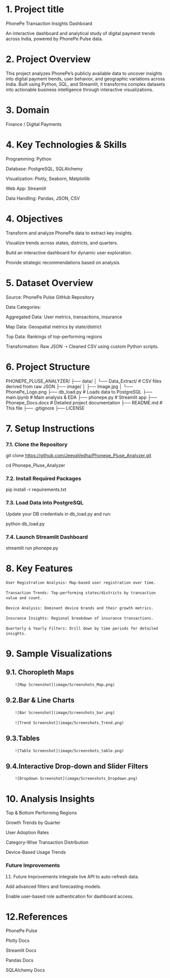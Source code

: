 # 1. Project title
PhonePe Transaction Insights Dashboard

An interactive dashboard and analytical study of digital payment trends across India, powered by PhonePe Pulse data.


# 2. Project Overview

This project analyzes PhonePe’s publicly available data to uncover insights into digital payment trends, user behavior, and geographic variations across India. Built using Python, SQL, and Streamlit, it transforms complex datasets into actionable business intelligence through interactive visualizations.


# 3. Domain

Finance / Digital Payments


# 4. Key Technologies & Skills
Programming: Python

Database: PostgreSQL, SQLAlchemy

Visualization: Plotly, Seaborn, Matplotlib

Web App: Streamlit

Data Handling: Pandas, JSON, CSV

# 4. Objectives
Transform and analyze PhonePe data to extract key insights.

Visualize trends across states, districts, and quarters.

Build an interactive dashboard for dynamic user exploration.

Provide strategic recommendations based on analysis.


# 5. Dataset Overview
Source: PhonePe Pulse GitHub Repository

Data Categories:

Aggregated Data: User metrics, transactions, insurance

Map Data: Geospatial metrics by state/district

Top Data: Rankings of top-performing regions

Transformation: Raw JSON ➝ Cleaned CSV using custom Python scripts.


# 6. Project Structure

PHONEPE_PLUSE_ANALYZER/
├── data/
│   └── Data_Extract/                  # CSV files derived from raw JSON
├── image/
│   ├── Image.jpg
│   └── PhonePe_Logo.png
├── db_load.py                         # Loads data to PostgreSQL
├── main.ipynb                         # Main analysis & EDA
├── phonepe.py                         # Streamlit app
├── Phonepe_Docs.docx                  # Detailed project documentation
├── README.md                          # This file
├── .gitignore
├── LICENSE


# 7.  Setup Instructions
### 7.1. Clone the Repository

git clone https://github.com/JeevaVedha/Phonepe_Pluse_Analyzer.git

cd Phonepe_Pluse_Analyzer

### 7.2. Install Required Packages

pip install -r requirements.txt

### 7.3. Load Data into PostgreSQL

Update your DB credentials in db_load.py and run:

python db_load.py

### 7.4. Launch Streamlit Dashboard

streamlit run phonepe.py

# 8. Key Features
    User Registration Analysis: Map-based user registration over time.

    Transaction Trends: Top-performing states/districts by transaction value and count.

    Device Analysis: Dominant device brands and their growth metrics.

    Insurance Insights: Regional breakdown of insurance transactions.

    Quarterly & Yearly Filters: Drill down by time periods for detailed insights.


# 9. Sample Visualizations
## 9.1. Choropleth Maps
        ![Map Screenshot](image/Screenshots_Map.png)

## 9.2.Bar & Line Charts
        ![Bar Screenshot](image/Screenshots_bar.png)

        ![Trend Screenshot](image/Screenshots_Trend.png)

## 9.3.Tables
        ![Table Screenshot](image/Screenshots_table.png)

## 9.4.Interactive Drop-down and Slider Filters
        ![Dropdown Screenshot](image/Screenshots_Dropdown.png)
        

# 10. Analysis Insights
Top & Bottom Performing Regions

Growth Trends by Quarter

User Adoption Rates

Category-Wise Transaction Distribution

Device-Based Usage Trends

### Future Improvements
11. Future Improvements
Integrate live API to auto-refresh data.

Add advanced filters and forecasting models.

Enable user-based role authentication for dashboard access.


# 12.References
PhonePe Pulse

Plotly Docs

Streamlit Docs

Pandas Docs

SQLAlchemy Docs